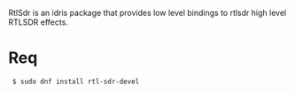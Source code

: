 RtlSdr is an idris package that provides low level bindings to rtlsdr high
level RTLSDR effects.

# Req

```
 $ sudo dnf install rtl-sdr-devel
```
